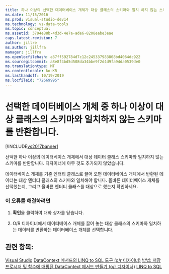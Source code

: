 ```yaml
---
title: 하나 이상의 선택한 데이터베이스 개체가 대상 클래스의 스키마와 일치 하지 않는 스키마를 반환 합니다. | Microsoft Docs
ms.date: 11/15/2016
ms.prod: visual-studio-dev14
ms.technology: vs-data-tools
ms.topic: conceptual
ms.assetid: 3794e88b-4d3d-4e7a-ade6-8208eabe3eae
caps.latest.revision: 7
author: jillre
ms.author: jillfra
manager: jillfra
ms.openlocfilehash: a37ff592784d7c12c245337983808bd4064dc922
ms.sourcegitcommit: a8e8f4bd5d508da34bbe9f2d4d9fa94da0539de0
ms.translationtype: MT
ms.contentlocale: ko-KR
ms.lasthandoff: 10/19/2019
ms.locfileid: "72669995"
---
```

# <a name="one-or-more-selected-database-objects-return-a-schema-that-does-not-match-the-schema-of-the-target-class"></a>선택한 데이터베이스 개체 중 하나 이상이 대상 클래스의 스키마와 일치하지 않는 스키마를 반환합니다.
[!INCLUDE[vs2017banner](../includes/vs2017banner.md)]

선택한 하나 이상의 데이터베이스 개체에서 대상 데이터 클래스 스키마와 일치하지 않는 스키마를 반환합니다. 디자이너에 아무 것도 추가되지 않았습니다.

 데이터베이스 개체를 기존 엔터티 클래스로 끌어 오면 데이터베이스 개체에서 반환된 데이터는 대상 엔터티 클래스의 스키마와 일치해야 합니다. 올바른 데이터베이스 개체를 선택했는지, 그리고 올바른 엔터티 클래스를 대상으로 했는지 확인하세요.

### <a name="to-correct-this-error"></a>이 오류를 해결하려면

1. **확인**을 클릭하여 대화 상자를 닫습니다.

2. O/R 디자이너에서 데이터베이스 개체를 끌어 놓는 대상 클래스의 스키마와 일치하는 데이터를 반환하는 데이터베이스 개체를 선택합니다.

## <a name="see-also"></a>관련 항목:
 [Visual Studio](../data-tools/linq-to-sql-tools-in-visual-studio2.md) [DataContext 메서드의 LINQ to SQL 도구 (o/r 디자이너)](../data-tools/datacontext-methods-o-r-designer.md) [방법: 저장 프로시저 및 함수에 매핑된 DataContext 메서드 만들기 (o/r 디자이너)](../data-tools/how-to-create-datacontext-methods-mapped-to-stored-procedures-and-functions-o-r-designer.md) [LINQ to SQL](https://msdn.microsoft.com/library/73d13345-eece-471a-af40-4cc7a2f11655)

